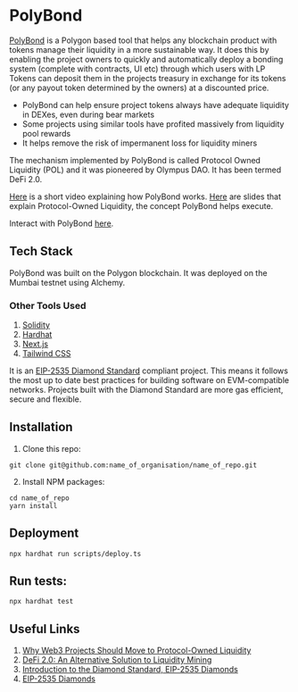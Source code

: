 # PolyBond

[PolyBond](https://polybond.vercel.app/) is a Polygon based tool that helps any blockchain product with tokens manage their liquidity in a more sustainable way. It does this by enabling the project owners to quickly and automatically deploy a bonding system (complete with contracts, UI etc) through which users with LP Tokens can deposit them in the projects treasury in exchange for its tokens (or any payout token determined by the owners) at a discounted price.

- PolyBond can help ensure project tokens always have adequate liquidity in DEXes, even during bear markets
- Some projects using similar tools have profited massively from liquidity pool rewards
- It helps remove the risk of impermanent loss for liquidity miners

The mechanism implemented by PolyBond is called Protocol Owned Liquidity (POL) and it was pioneered by Olympus DAO. It has been termed DeFi 2.0.

[Here](https://youtu.be/ESgmX1-fAh4) is a short video explaining how PolyBond works.
[Here](https://docs.google.com/presentation/d/11J2I-2a_Mxl788OFwMz4VhndumFG2BSmNKjU_8wZeKw/edit?usp=sharing) are slides that explain Protocol-Owned Liquidity, the concept PolyBond helps execute.

Interact with PolyBond [here](https://polybond.vercel.app/).

## Tech Stack

PolyBond was built on the Polygon blockchain. It was deployed on the Mumbai testnet using Alchemy. 

### Other Tools Used
1. [Solidity](https://soliditylang.org/about/)
1. [Hardhat](https://hardhat.org/)
1. [Next.js](https://nextjs.org/learn/foundations/about-nextjs/what-is-nextjs)
1. [Tailwind CSS](https://tailwindcss.com/)

It is an [EIP-2535 Diamond Standard](https://eips.ethereum.org/EIPS/eip-2535) compliant project. This means it follows the most up to date best practices for building software on EVM-compatible networks. Projects built with the Diamond Standard are more gas efficient, secure and flexible.

## Installation
1. Clone this repo:
```console
git clone git@github.com:name_of_organisation/name_of_repo.git
```

2. Install NPM packages:
```console
cd name_of_repo
yarn install
```

## Deployment

```console
npx hardhat run scripts/deploy.ts
```

## Run tests:
```console
npx hardhat test
```

## Useful Links
1. [Why Web3 Projects Should Move to Protocol-Owned Liquidity](https://dappradar.com/blog/why-web3-projects-should-move-to-protocol-owned-liquidity)
1. [DeFi 2.0: An Alternative Solution to Liquidity Mining](https://consensys.net/blog/cryptoeconomic-research/defi-2-0-an-alternative-solution-to-liquidity-mining/)
1. [Introduction to the Diamond Standard, EIP-2535 Diamonds](https://eip2535diamonds.substack.com/p/introduction-to-the-diamond-standard)
1. [EIP-2535 Diamonds](https://github.com/ethereum/EIPs/issues/2535)




